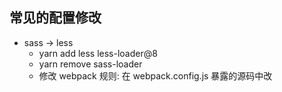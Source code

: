 ## 常见的配置修改

- sass -> less
  - yarn add less less-loader@8
  - yarn remove sass-loader
  - 修改 webpack 规则: 在 webpack.config.js 暴露的源码中改
